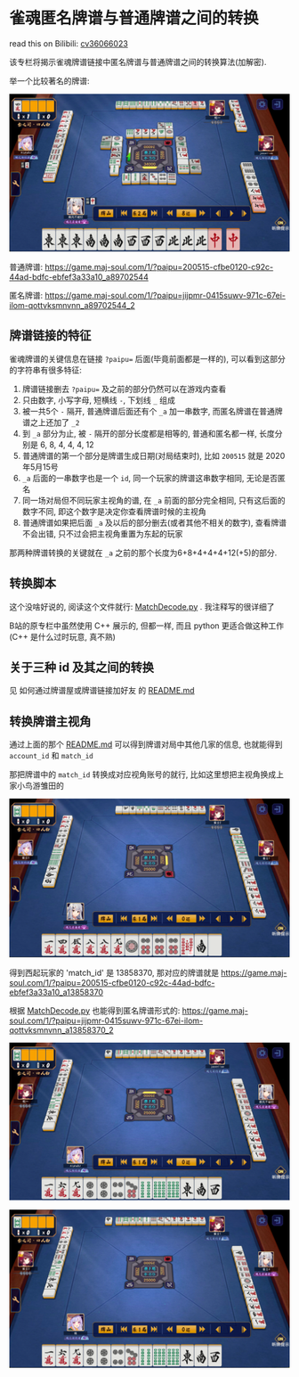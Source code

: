 # 雀魂匿名牌谱与普通牌谱之间的转换

read this on Bilibili: [cv36066023](https://www.bilibili.com/read/cv36066023)

该专栏将揭示雀魂牌谱链接中匿名牌谱与普通牌谱之间的转换算法(加解密).

举一个比较著名的牌谱:

![image1.png](./pic/image1.png)

普通牌谱: https://game.maj-soul.com/1/?paipu=200515-cfbe0120-c92c-44ad-bdfc-ebfef3a33a10_a89702544

匿名牌谱: https://game.maj-soul.com/1/?paipu=jijpmr-0415suwv-971c-67ei-ilom-qottvksmnvnn_a89702544_2

## 牌谱链接的特征

雀魂牌谱的关键信息在链接 `?paipu=` 后面(毕竟前面都是一样的), 可以看到这部分的字符串有很多特征:
1. 牌谱链接删去 `?paipu=` 及之前的部分仍然可以在游戏内查看
2. 只由数字, 小写字母, 短横线 `-`, 下划线 `_` 组成
3. 被一共5个 `-` 隔开, 普通牌谱后面还有个 `_a` 加一串数字, 而匿名牌谱在普通牌谱之上还加了 `_2`
4. 到 `_a` 部分为止, 被 `-` 隔开的部分长度都是相等的, 普通和匿名都一样, 长度分别是 6, 8, 4, 4, 4, 12
5. 普通牌谱的第一个部分是牌谱生成日期(对局结束时), 比如 `200515` 就是 2020年5月15号
6. `_a` 后面的一串数字也是一个 `id`, 同一个玩家的牌谱这串数字相同, 无论是否匿名
7. 同一场对局但不同玩家主视角的谱, 在 `_a` 前面的部分完全相同, 只有这后面的数字不同, 即这个数字是决定你查看牌谱时候的主视角
8. 普通牌谱如果把后面 `_a` 及以后的部分删去(或者其他不相关的数字), 查看牌谱不会出错, 只不过会把主视角重置为东起的玩家

那两种牌谱转换的关键就在 `_a` 之前的那个长度为6+8+4+4+4+12(+5)的部分. 

## 转换脚本

这个没啥好说的, 阅读这个文件就行: [MatchDecode.py](../../MatchDecode.py) . 我注释写的很详细了

B站的原专栏中虽然使用 C++ 展示的, 但都一样, 而且 python 更适合做这种工作 (C++ 是什么过时玩意, 真不熟)

## 关于三种 id 及其之间的转换

见 如何通过牌谱屋或牌谱链接加好友 的 [README.md](../如何通过牌谱屋或牌谱链接加好友/README.md)

## 转换牌谱主视角

通过上面的那个 [README.md](../如何通过牌谱屋或牌谱链接加好友/README.md) 可以得到牌谱对局中其他几家的信息, 也就能得到 `account_id` 和 `match_id`

那把牌谱中的 `match_id` 转换成对应视角账号的就行, 比如这里想把主视角换成上家小鸟游雏田的

![image2.png](./pic/image2.png)

得到西起玩家的 'match_id' 是 13858370, 那对应的牌谱就是 https://game.maj-soul.com/1/?paipu=200515-cfbe0120-c92c-44ad-bdfc-ebfef3a33a10_a13858370

根据 [MatchDecode.py](../../MatchDecode.py) 也能得到匿名牌谱形式的: https://game.maj-soul.com/1/?paipu=jijpmr-0415suwv-971c-67ei-ilom-qottvksmnvnn_a13858370_2

![image3.png](./pic/image3.png)

![image4.png](./pic/image4.png)



